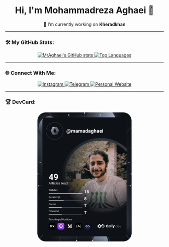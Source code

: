 <!--
**MrAghaei/MrAghaei** is a ✨ _special_ ✨ repository because its `README.md` (this file) appears on your GitHub profile.
-->

<h1 align="center">Hi, I'm Mohammadreza Aghaei 👋</h1>

<p align="center">
    🔭 I’m currently working on <strong>Kheradkhan</strong>  
</p>

---

### 🛠️ My GitHub Stats:

<div align="center">
    <a href="https://github.com/anuraghazra/github-readme-stats">
        <img src="https://github-readme-stats.vercel.app/api?username=MrAghaei&show_icons=true&theme=dark" alt="MrAghaei's GitHub stats" height="165" />
    </a>
    <a href="https://github.com/anuraghazra/github-readme-stats">
        <img src="https://github-readme-stats.vercel.app/api/top-langs/?username=MrAghaei&show_icons=true&theme=dark&layout=compact" alt="Top Languages" height="165" />
    </a>
</div>

---

### 🌐 Connect With Me:

<div align="center">
    <a href="https://www.instagram.com/mammad.aghaei/?igsh=MWJxejFqcW1yNGFqYw%3D%3D">
        <img src="https://img.shields.io/badge/Instagram-E4405F?style=for-the-badge&logo=instagram&logoColor=white" alt="Instagram" />
    </a>
    <a href="https://t.me/Mamad_Aghaei">
        <img src="https://img.shields.io/badge/Telegram-2CA5E0?style=for-the-badge&logo=telegram&logoColor=white" alt="Telegram" />
    </a>
    <a href="https://mohammadaghaei.vercel.app/">
        <img src="https://img.shields.io/badge/Personal%20Website-4A90E2?style=for-the-badge&logo=internet-explorer&logoColor=white" alt="Personal Website" />
    </a>
</div>

---

### 🏆 DevCard:

<div align="center">
    <a href="https://app.daily.dev/mamadaghaei">
        <img src="https://github.com/MrAghaei/MrAghaei/blob/main/devcard.svg" width="300" alt="Mamad Aghaei's Dev Card" />
    </a>
</div>
